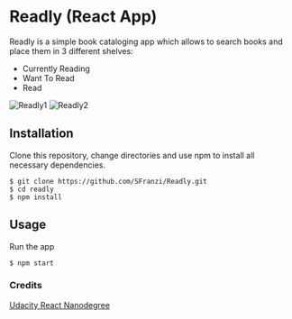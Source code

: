 # Readly (React App)

Readly is a simple book cataloging app which allows to search books and place them in 3 different shelves:

- Currently Reading
- Want To Read
- Read

![Readly1](https://user-images.githubusercontent.com/14871980/69823542-6cf19a00-1209-11ea-82ef-28038a0fc96a.JPG)
![Readly2](https://user-images.githubusercontent.com/14871980/69823533-6a8f4000-1209-11ea-9356-d9df46a50ebf.JPG)

## Installation

Clone this repository, change directories and use npm to install all necessary dependencies.

```
$ git clone https://github.com/SFranzi/Readly.git
$ cd readly
$ npm install
```

## Usage

Run the app

```
$ npm start
```

### Credits

[Udacity React Nanodegree](https://www.udacity.com/course/react-nanodegree--nd019)
